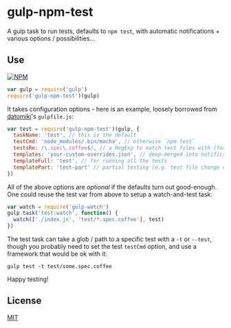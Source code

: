 # gulp-npm-test

A gulp task to run tests, defaults to `npm test`,
with automatic notifications + various options / possibilities...

## Use

[![NPM](https://nodei.co/npm/gulp-npm-test.png?mini=true)](https://www.npmjs.org/package/gulp-npm-test)

```javascript
var gulp = require('gulp')
require('gulp-npm-test')(gulp)
```

It takes configuration options - here is an example, loosely borrowed from
[datomiki](https://github.com/datomicon/datomiki)'s `gulpfile.js`:

```javascript
var test = require('gulp-npm-test')(gulp, {
  taskName: 'test', // this is the default
  testCmd: 'node_modules/.bin/mocha', // otherwise `npm test`
  testsRe: /\.spec\.coffee$/, // a RegExp to match test files with (for watching)
  templates: 'your-custom-overrides.json', // deep-merged into notifications.json
  templateFull: 'test', // for running all the tests
  templatePart: 'test-part' // partial testing (e.g. test file change event)
})
```

All of the above options are _optional_ if the defaults turn out good-enough.
One could reuse the test var from above to setup a watch-and-test task:

```javascript
var watch = require('gulp-watch')
gulp.task('test:watch', function() {
  watch(['./index.js', 'test/*.spec.coffee'], test)
})
```

The test task can take a glob / path to a specific test with a `-t` or `--test`,
though you probably need to set the test `testCmd` option, and use a framework
that would be ok with it:

```shell
gulp test -t test/some.spec.coffee
```

Happy testing!

## License

[MIT](http://orlin.mit-license.org)
